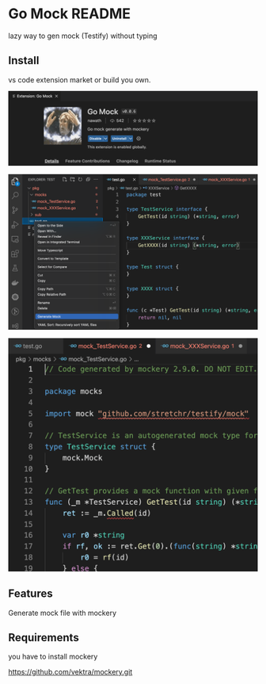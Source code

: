 # Go Mock README

lazy way to gen mock (Testify) without typing 


## Install 
vs code extension market or build you own.

![Getting Started](./example/extension.png)

![Getting Started](./example/screen-1.png)

![Getting Started](./example/screen-3.png)

## Features

Generate mock file with mockery

## Requirements

you have to install mockery

https://github.com/vektra/mockery.git


